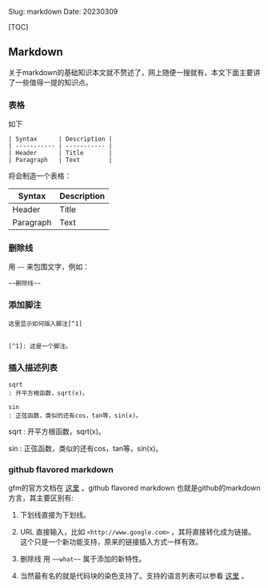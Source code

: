 Slug: markdown
Date: 20230309


[TOC]

## Markdown

关于markdown的基础知识本文就不赘述了，网上随便一搜就有，本文下面主要讲了一些值得一提的知识点。
### 表格
如下
```
| Syntax      | Description |
| ----------- | ----------- |
| Header      | Title       |
| Paragraph   | Text        |
```

将会制造一个表格：

| Syntax      | Description |
| ----------- | ----------- |
| Header      | Title       |
| Paragraph   | Text        |

### 删除线
用 `~~` 来包围文字，例如：

```
~~删除线~~
```

### 添加脚注

```text
这里显示如何插入脚注[^1]


[^1]: 这是一个脚注。
```


### 插入描述列表

```text
sqrt
: 开平方根函数，sqrt(x)。

sin
: 正弦函数，类似的还有cos，tan等，sin(x)。
```

sqrt
: 开平方根函数，sqrt(x)。

sin
: 正弦函数，类似的还有cos，tan等，sin(x)。



### github flavored markdown

gfm的官方文档在 [这里](https://help.github.com/articles/github-flavored-markdown/) 。github flavored markdown 也就是github的markdown方言，其主要区别有:

1. 下划线直接为下划线。

2. URL 直接输入，比如 `<http://www.google.com>` ，其将直接转化成为链接。这个只是一个新功能支持，原来的链接插入方式一样有效。

3. 删除线 用 `~~what~~` 属于添加的新特性。
4. 当然最有名的就是代码块的染色支持了。支持的语言列表可以参看 [这里](https://github.com/github/linguist/blob/master/lib/linguist/languages.yml) 。